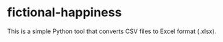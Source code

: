 # fictional-happiness
This is a simple Python tool that converts CSV files to Excel format (.xlsx).
